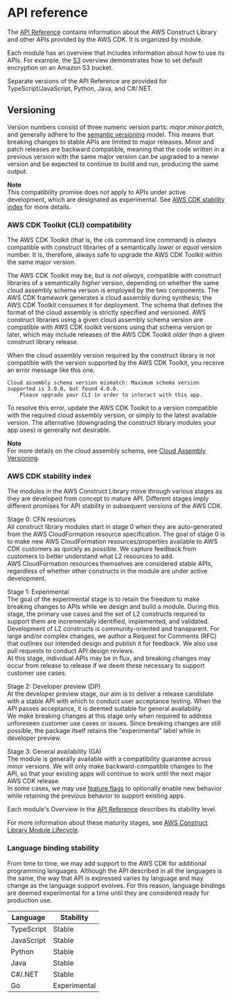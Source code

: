 # API reference<a name="reference"></a>

The [API Reference](https://docs.aws.amazon.com/cdk/api/v1) contains information about the AWS Construct Library and other APIs provided by the AWS CDK\. It is organized by module\.

Each module has an overview that includes information about how to use its APIs\. For example, the [S3](https://docs.aws.amazon.com/cdk/api/v1/docs/aws-s3-readme.html) overview demonstrates how to set default encryption on an Amazon S3 bucket\.

Separate versions of the API Reference are provided for TypeScript/JavaScript, Python, Java, and C\#/\.NET\.

## Versioning<a name="versioning"></a>

Version numbers consist of three numeric version parts: *major*\.*minor*\.*patch*, and generally adhere to the [semantic versioning](https://semver.org) model\. This means that breaking changes to stable APIs are limited to major releases\. Minor and patch releases are backward compatible, meaning that the code written in a previous version with the same major version can be upgraded to a newer version and be expected to continue to build and run, producing the same output\. 

**Note**  
This compatibility promise does not apply to APIs under active development, which are designated as experimental\. See [AWS CDK stability index](#aws_construct_lib_stability) for more details\.

### AWS CDK Toolkit \(CLI\) compatibility<a name="cdk_toolkit_versioning"></a>

The AWS CDK Toolkit \(that is, the `cdk` command line command\) is *always* compatible with construct libraries of a semantically *lower* or *equal* version number\. It is, therefore, always safe to upgrade the AWS CDK Toolkit within the same major version\. 

The AWS CDK Toolkit may be, but is *not always*, compatible with construct libraries of a semantically *higher* version, depending on whether the same cloud assembly schema version is employed by the two components\. The AWS CDK framework generates a cloud assembly during synthesis; the AWS CDK Toolkit consumes it for deployment\. The schema that defines the format of the cloud assembly is strictly specified and versioned\. AWS construct libraries using a given cloud assembly schema version are compatible with AWS CDK toolkit versions using that schema version or later, which may include releases of the AWS CDK Toolkit *older than* a given construct library release\.

When the cloud assembly version required by the construct library is not compatible with the version supported by the AWS CDK Toolkit, you receive an error message like this one\.

```
Cloud assembly schema version mismatch: Maximum schema version supported is 3.0.0, but found 4.0.0.
    Please upgrade your CLI in order to interact with this app.
```

To resolve this error, update the AWS CDK Toolkit to a version compatible with the required cloud assembly version, or simply to the latest available version\. The alternative \(downgrading the construct library modules your app uses\) is generally not desirable\.

**Note**  
For more details on the cloud assembly schema, see [Cloud Assembly Versioning](https://github.com/aws/aws-cdk/tree/master/packages/%40aws-cdk/cloud-assembly-schema#versioning)\.

### AWS CDK stability index<a name="aws_construct_lib_stability"></a>

The modules in the AWS Construct Library move through various stages as they are developed from concept to mature API\. Different stages imply different promises for API stability in subsequent versions of the AWS CDK\.

Stage 0: CFN resources  
All construct library modules start in stage 0 when they are auto\-generated from the AWS CloudFormation resource specification\. The goal of stage 0 is to make new AWS CloudFormation resources/properties available to AWS CDK customers as quickly as possible\. We capture feedback from customers to better understand what L2 resources to add\.  
AWS CloudFormation resources themselves are considered stable APIs, regardless of whether other constructs in the module are under active development\.

Stage 1: Experimental  
The goal of the experimental stage is to retain the freedom to make breaking changes to APIs while we design and build a module\. During this stage, the primary use cases and the set of L2 constructs required to support them are incrementally identified, implemented, and validated\.  
Development of L2 constructs is community\-oriented and transparent\. For large and/or complex changes, we author a Request for Comments \(RFC\) that outlines our intended design and publish it for feedback\. We also use pull requests to conduct API design reviews\.  
At this stage, individual APIs may be in flux, and breaking changes may occur from release to release if we deem these necessary to support customer use cases\.

Stage 2: Developer preview \(DP\)  
At the developer preview stage, our aim is to deliver a release candidate with a stable API with which to conduct user acceptance testing\. When the API passes acceptance, it is deemed suitable for general availability\.  
We make breaking changes at this stage only when required to address unforeseen customer use cases or issues\. Since breaking changes are still possible, the package itself retains the "experimental" label while in developer preview\.

Stage 3: General availability \(GA\)  
The module is generally available with a compatibility guarantee across minor versions\. We will only make backward\-compatible changes to the API, so that your existing apps will continue to work until the next major AWS CDK release\.  
In some cases, we may use [feature flags](featureflags.md) to optionally enable new behavior while retaining the previous behavior to support existing apps\.

Each module's Overview in the [API Reference](https://docs.aws.amazon.com/cdk/api/v1/docs/aws-construct-library.html) describes its stability level\.

For more information about these maturity stages, see [AWS Construct Library Module Lifecycle](https://github.com/aws/aws-cdk-rfcs/blob/master/text/0107-construct-library-module-lifecycle.md)\.

### Language binding stability<a name="aws_construct_lib_versioning_binding"></a>

From time to time, we may add support to the AWS CDK for additional programming languages\. Although the API described in all the languages is the same, the way that API is expressed varies by language and may change as the language support evolves\. For this reason, language bindings are deemed experimental for a time until they are considered ready for production use\.


| Language | Stability | 
| --- |--- |
| TypeScript | Stable | 
| JavaScript | Stable | 
| Python | Stable | 
| Java | Stable | 
| C\#/\.NET | Stable | 
| Go | Experimental | 